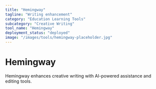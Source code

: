 ```yaml
---
title: "Hemingway"
tagline: "Writing enhancement"
category: "Education Learning Tools"
subcategory: "Creative Writing"
tool_name: "Hemingway"
deployment_status: "deployed"
image: "/images/tools/hemingway-placeholder.jpg"
---
```


# Hemingway

Hemingway enhances creative writing with AI-powered assistance and editing tools.
